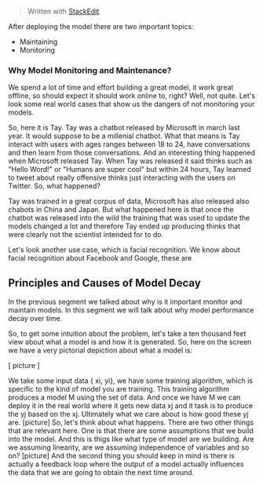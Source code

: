 


> Written with [StackEdit](https://stackedit.io/).

After deploying the model there are two important topics:

- Maintaining 
- Monitoring 

### Why Model Monitoring and Maintenance?

We spend a lot of time and effort building a great model, it work great offline, so should expect it should work online to, right? Well, not quite. Let's look some real world cases that show us the dangers of not monitoring your models. 

So, here it is Tay. Tay was a chatbot released by Microsoft in march last year. It would suppose to be a millenial chatbot. What that means is Tay interact with users with ages ranges between 18 to 24, have conversations and then learn from those conversations. And an interesting thing happened when Microsoft released Tay. When Tay was released it said thinks such as "Hello Word!" or "Humans are super cool" but within 24 hours, Tay learned to tweet about really offensive thinks just interacting with the users on Twitter. So, what happened? 

Tay was trained in a great corpus of data, Microsoft has also released also chabots in China and Japan. But what happened here is that once the chatbot was released into the wild the training that was used to update the models changed a lot and therefore Tay ended up producing thinks that were clearly not the scientist intended for to do. 

Let's look another use case, which is facial recognition. We know about facial recognition about Facebook and  Google, these are 

## Principles and Causes of Model Decay

In the previous segment we talked about why is it important monitor and maintain models. In this segment we will talk about why model performance decay over time. 

So, to get some intuition about the problem, let's take a ten thousand feet view about what a model is and how it is generated. So, here on the screen we have a very pictorial depiction about what a model is:

[ picture ]

We take some input data { xi, yi}, we have some training algorithm, which is specific to the kind of model you are training. This training algorithm produces a model M using the set of data. And once we have M we can deploy it in the real world where it gets new data xj and it task is to produce the yj based  on the xj. Ultimately what we care about is how good these yj are. 
[picture]
So, let's think about what happens. There are two other things that are relevant here. One is that there are some assumptions that we build into the model. And this is thigs like what type of model are we building. Are we assuming linearity, are we assuming independence of variables and so on? 
[picture]
And the second thing you should keep in mind is there is actually a feedback loop where the output of a model actually influences the data that we are going to obtain the next time around. 
<!--stackedit_data:
eyJoaXN0b3J5IjpbLTE4MTU2ODIwM119
-->